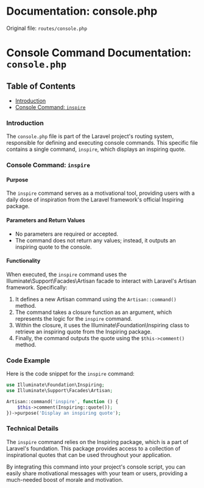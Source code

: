 # Documentation: console.php

Original file: `routes/console.php`

# Console Command Documentation: `console.php`

Table of Contents
-----------------

* [Introduction](#introduction)
* [Console Command: `inspire`](#console-command-inspire)

### Introduction

The `console.php` file is part of the Laravel project's routing system, responsible for defining and executing console commands. This specific file contains a single command, `inspire`, which displays an inspiring quote.

### Console Command: `inspire`

#### Purpose

The `inspire` command serves as a motivational tool, providing users with a daily dose of inspiration from the Laravel framework's official Inspiring package.

#### Parameters and Return Values

* No parameters are required or accepted.
* The command does not return any values; instead, it outputs an inspiring quote to the console.

#### Functionality

When executed, the `inspire` command uses the Illuminate\Support\Facades\Artisan facade to interact with Laravel's Artisan framework. Specifically:

1. It defines a new Artisan command using the `Artisan::command()` method.
2. The command takes a closure function as an argument, which represents the logic for the `inspire` command.
3. Within the closure, it uses the Illuminate\Foundation\Inspiring class to retrieve an inspiring quote from the Inspiring package.
4. Finally, the command outputs the quote using the `$this->comment()` method.

### Code Example

Here is the code snippet for the `inspire` command:
```php
use Illuminate\Foundation\Inspiring;
use Illuminate\Support\Facades\Artisan;

Artisan::command('inspire', function () {
    $this->comment(Inspiring::quote());
})->purpose('Display an inspiring quote');
```
### Technical Details

The `inspire` command relies on the Inspiring package, which is a part of Laravel's foundation. This package provides access to a collection of inspirational quotes that can be used throughout your application.

By integrating this command into your project's console script, you can easily share motivational messages with your team or users, providing a much-needed boost of morale and motivation.